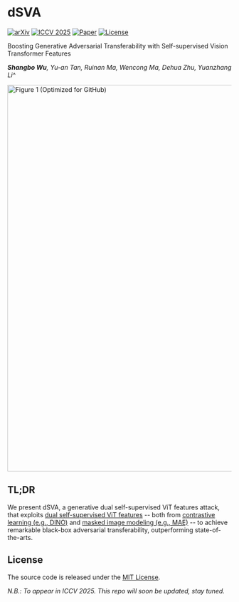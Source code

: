 # dSVA

[![arXiv](https://img.shields.io/badge/arXiv-2506.21046-b31b1b?labelColor=2D3339)](https://arxiv.org/abs/2506.21046)
[![ICCV 2025](https://img.shields.io/badge/ICCV-2025-5A428D?labelColor=2D3339)](https://iccv.thecvf.com/)
[![Paper](https://img.shields.io/badge/paper-PDF-16610E?labelColor=2D3339)](https://arxiv.org/pdf/2506.21046)
[![License](https://img.shields.io/badge/license-MIT-blue?labelColor=2D3339)](LICENSE)

Boosting Generative Adversarial Transferability with Self-supervised Vision Transformer Features

_**Shangbo Wu**, Yu-an Tan, Ruinan Ma, Wencong Ma, Dehua Zhu, Yuanzhang Li^_

<img width="2548" height="868" alt="Figure 1 (Optimized for GitHub)" src="https://github.com/user-attachments/assets/3cfb9b23-7376-4459-8129-0cbc299b299d" />

## TL;DR

We present dSVA, a generative dual self-supervised ViT features attack, that exploits <ins>dual self-supervised ViT features</ins> -- both from <ins>contrastive learning (e.g., DINO)</ins> and <ins>masked image modeling (e.g., MAE)</ins> -- to achieve remarkable black-box adversarial transferability, outperforming state-of-the-arts.

## License

The source code is released under the [MIT License](LICENSE).

_N.B.: To appear in ICCV 2025. This repo will soon be updated, stay tuned._
